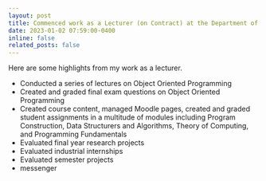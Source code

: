 ```yaml
---
layout: post
title: Commenced work as a Lecturer (on Contract) at the Department of Computer Science and Engineering, University of Moratuwa
date: 2023-01-02 07:59:00-0400
inline: false
related_posts: false
---
```


Here are some highlights from my work as a lecturer.

<ul>
    <li>Conducted a series of lectures on Object Oriented Programming</li>
    <li>Created and graded final exam questions on Object Oriented Programming</li>
    <li>Created course content, managed Moodle pages, created and graded student assignments in a multitude of modules including Program Construction, Data Structurers and Algorithms, Theory of Computing, and Programming Fundamentals</li>
    <li>Evaluated final year research projects</li>
    <li>Evaluated industrial internships</li>
    <li>Evaluated semester projects</li>
    <li>messenger</li>
</ul>

